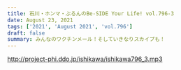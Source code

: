 ```yaml
---
title: 石川・ホンマ・ぶるんのBe-SIDE Your Life! vol.796-3
date: August 23, 2021
tags: ['2021', 'August 2021', 'vol.796']
draft: false
summary: みんなのワクチンメール！そしていきなりスカイプも！
---
```


http://project-phi.ddo.jp/ishikawa/ishikawa796_3.mp3